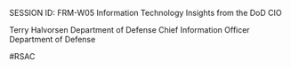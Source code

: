 SESSION ID: FRM-W05
Information Technology Insights from the DoD CIO

Terry Halvorsen
Department of Defense Chief Information Officer Department of Defense

#RSAC

